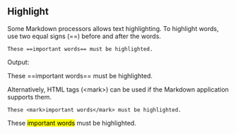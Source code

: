 ## Highlight

Some Markdown processors allows text highlighting. To highlight words, use two equal signs (==) before and after the words.

```
These ==important words== must be highlighted.
```

Output:

These ==important words== must be highlighted.

Alternatively, HTML tags (\<mark>) can be used if the Markdown application supports them.

```
These <mark>important words</mark> must be highlighted.
```

These <mark>important words</mark> must be highlighted.
